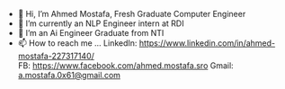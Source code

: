 - 👋 Hi, I’m Ahmed Mostafa, Fresh Graduate Computer Engineer
- 👀 I’m currently an NLP Engineer intern at RDI 
- 🌱 I’m an Ai Engineer Graduate from NTI 
- 📫 How to reach me ...
  LinkedIn: https://www.linkedin.com/in/ahmed-mostafa-227317140/  
  FB:    https://www.facebook.com/ahmed.mostafa.sro
  Gmail: a.mostafa.0x61@gmail.com

<!---
ahmedmostafa0x61/ahmedmostafa0x61 is a ✨ special ✨ repository because its `README.md` (this file) appears on your GitHub profile.
You can click the Preview link to take a look at your changes.
--->
